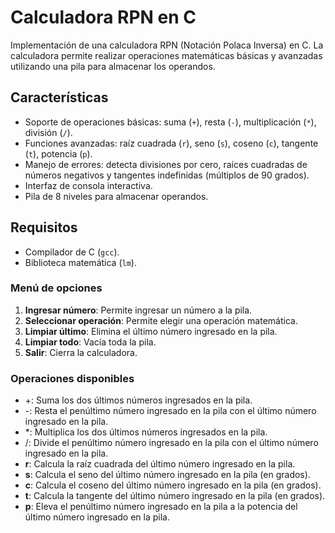 # Calculadora RPN en C

Implementación de una calculadora RPN (Notación Polaca Inversa) en C. La calculadora permite realizar operaciones matemáticas básicas y avanzadas utilizando una pila para almacenar los operandos.

## Características

- Soporte de operaciones básicas: suma (`+`), resta (`-`), multiplicación (`*`), división (`/`).
- Funciones avanzadas: raíz cuadrada (`r`), seno (`s`), coseno (`c`), tangente (`t`), potencia (`p`).
- Manejo de errores: detecta divisiones por cero, raíces cuadradas de números negativos y tangentes indefinidas (múltiplos de 90 grados).
- Interfaz de consola interactiva.
- Pila de 8 niveles para almacenar operandos.

## Requisitos

- Compilador de C (`gcc`).
- Biblioteca matemática (`lm`).

### Menú de opciones

1. **Ingresar número**: Permite ingresar un número a la pila.
2. **Seleccionar operación**: Permite elegir una operación matemática.
3. **Limpiar último**: Elimina el último número ingresado en la pila.
4. **Limpiar todo**: Vacía toda la pila.
5. **Salir**: Cierra la calculadora.

### Operaciones disponibles

- +: Suma los dos últimos números ingresados en la pila.
- -: Resta el penúltimo número ingresado en la pila con el último número ingresado en la pila.
- *: Multiplica los dos últimos números ingresados en la pila.
- /: Divide el penúltimo número ingresado en la pila con el último número ingresado en la pila.
- **r**: Calcula la raíz cuadrada del último número ingresado en la pila.
- **s**: Calcula el seno del último número ingresado en la pila (en grados).
- **c**: Calcula el coseno del último número ingresado en la pila (en grados).
- **t**: Calcula la tangente del último número ingresado en la pila (en grados).
- **p**: Eleva el penúltimo número ingresado en la pila a la potencia del último número ingresado en la pila.
